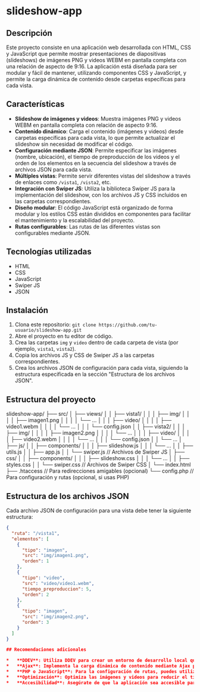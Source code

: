 # slideshow-app

## Descripción

Este proyecto consiste en una aplicación web desarrollada con HTML, CSS y JavaScript que permite mostrar presentaciones de diapositivas (slideshows) de imágenes PNG y videos WEBM en pantalla completa con una relación de aspecto de 9:16. La aplicación está diseñada para ser modular y fácil de mantener, utilizando componentes CSS y JavaScript, y permite la carga dinámica de contenido desde carpetas específicas para cada vista.

## Características

*   **Slideshow de imágenes y videos**: Muestra imágenes PNG y videos WEBM en pantalla completa con relación de aspecto 9:16.
*   **Contenido dinámico**: Carga el contenido (imágenes y videos) desde carpetas específicas para cada vista, lo que permite actualizar el slideshow sin necesidad de modificar el código.
*   **Configuración mediante JSON**: Permite especificar las imágenes (nombre, ubicación), el tiempo de preproducción de los videos y el orden de los elementos en la secuencia del slideshow a través de archivos JSON para cada vista.
*   **Múltiples vistas**: Permite servir diferentes vistas del slideshow a través de enlaces como `/vista1`, `/vista2`, etc.
*   **Integración con Swiper JS**: Utiliza la biblioteca Swiper JS para la implementación del slideshow, con los archivos JS y CSS incluidos en las carpetas correspondientes.
*   **Diseño modular**: El código JavaScript está organizado de forma modular y los estilos CSS están divididos en componentes para facilitar el mantenimiento y la escalabilidad del proyecto.
*   **Rutas configurables**: Las rutas de las diferentes vistas son configurables mediante JSON.

## Tecnologías utilizadas

*   HTML
*   CSS
*   JavaScript
*   Swiper JS
*   JSON

## Instalación

1.  Clona este repositorio: `git clone https://github.com/tu-usuario/slideshow-app.git`
2.  Abre el proyecto en tu editor de código.
3.  Crea las carpetas `img` y `video` dentro de cada carpeta de vista (por ejemplo, `vista1`, `vista2`).
4.  Copia los archivos JS y CSS de Swiper JS a las carpetas correspondientes.
5.  Crea los archivos JSON de configuración para cada vista, siguiendo la estructura especificada en la sección "Estructura de los archivos JSON".

## Estructura del proyecto

slideshow-app/
├── src/
│   ├── views/
│   │   ├── vista1/
│   │   │   ├── img/
│   │   │   │   ├── imagen1.png
│   │   │   │   └── ...
│   │   │   ├── video/
│   │   │   │   ├── video1.webm
│   │   │   │   └── ...
│   │   │   └── config.json
│   │   ├── vista2/
│   │   │   ├── img/
│   │   │   │   ├── imagen2.png
│   │   │   │   └── ...
│   │   │   ├── video/
│   │   │   │   ├── video2.webm
│   │   │   │   └── ...
│   │   │   └── config.json
│   │   └── ...
│   ├── js/
│   │   ├── components/
│   │   │   ├── slideshow.js
│   │   │   └── ...
│   │   ├── utils.js
│   │   ├── app.js
│   │   └── swiper.js  // Archivos de Swiper JS
│   ├── css/
│   │   ├── components/
│   │   │   ├── slideshow.css
│   │   │   └── ...
│   │   ├── styles.css
│   │   └── swiper.css  // Archivos de Swiper CSS
│   └── index.html
├── .htaccess  // Para redirecciones amigables (opcional)
└── config.php  // Para configuración y rutas (opcional, si usas PHP)

## Estructura de los archivos JSON

Cada archivo JSON de configuración para una vista debe tener la siguiente estructura:

```json
{
  "ruta": "/vista1",
  "elementos": [
    {
      "tipo": "imagen",
      "src": "img/imagen1.png",
      "orden": 1
    },
    {
      "tipo": "video",
      "src": "video/video1.webm",
      "tiempo_preproduccion": 5,
      "orden": 2
    },
    {
      "tipo": "imagen",
      "src": "img/imagen2.png",
      "orden": 3
    }
  ]
}

## Recomendaciones adicionales

*   **DDEV**: Utiliza DDEV para crear un entorno de desarrollo local que simule el servidor de producción. Esto te permitirá probar la aplicación en un entorno similar al real antes de desplegarla.
*   **Ajax**: Implementa la carga dinámica de contenido mediante Ajax para que los cambios en las carpetas de imágenes y videos se reflejen en la vista sin necesidad de recargar la página.
*   **PHP o JavaScript**: Para la configuración de rutas, puedes utilizar tanto PHP como JavaScript. Si utilizas PHP, puedes leer los archivos JSON y generar las rutas dinámicamente. Si utilizas JavaScript, puedes utilizar la API Fetch para obtener los datos de los archivos JSON y configurar las rutas en el cliente.
*   **Optimización**: Optimiza las imágenes y videos para reducir el tiempo de carga de la página.
*   **Accesibilidad**: Asegúrate de que la aplicación sea accesible para personas con discapacidades.